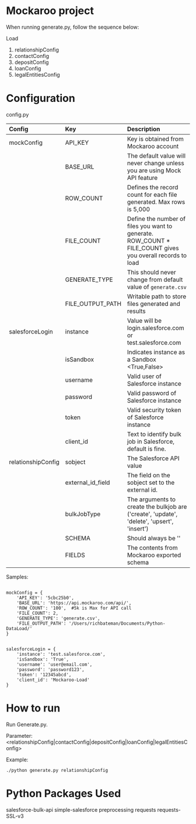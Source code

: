 Mockaroo project
===================
When running generate.py, follow the sequence below:

Load
<ol>
<li>relationshipConfig</li>
<li>contactConfig</li>
<li>depositConfig</li>
<li>loanConfig</li>
<li>legalEntitiesConfig</li>
</ol>

Configuration
===================
config.py


| Config        | Key           | Description  |
| :------------- |:-------------| :-----|
| mockConfig      | API_KEY | Key is obtained from Mockaroo account |
|      | BASE_URL      |   The default value will never change unless you are using Mock API feature |
|  | ROW_COUNT      |    Defines the record count for each file generated.  Max rows is 5,000 |
|  | FILE_COUNT      |    Define the number of files you want to generate.  ROW_COUNT * FILE_COUNT gives you overall records to load |
|  | GENERATE_TYPE      |    This should never change from default value of `generate.csv` |
|  | FILE_OUTPUT_PATH      |    Writable path to store files generated and results |
| salesforceLogin | instance      |    Value will be login.salesforce.com or test.salesforce.com |
|  | isSandbox      |    Indicates instance as a Sandbox <True,False> |
|  | username      |    Valid user of Salesforce instance |
|  | password      |    Valid password of Salesforce instance |
|  | token      |    Valid security token of Salesforce instance |
|  | client_id      |    Text to identify bulk job in Salesforce, default is fine. |
| relationshipConfig | sobject      |    The Salesforce API value |
|  | external_id_field      |    The field on the sobject set to the external id. |
|  | bulkJobType      |  The arguments to create the bulkjob are ('create', 'update', 'delete', 'upsert', 'insert')   |
|  | SCHEMA      |    Should always be ''  |
|  | FIELDS      |    The contents from Mockaroo exported schema |


Samples:

<pre><code>
mockConfig = {
    'API_KEY': '5cbc25b0',
    'BASE_URL': 'https://api.mockaroo.com/api/',
    'ROW_COUNT': '100',  #5k is Max for API call
    'FILE_COUNT': 2,
    'GENERATE_TYPE': 'generate.csv',
    'FILE_OUTPUT_PATH': '/Users/richbateman/Documents/Python-DataLoad/'
}
</code></pre>

<pre><code>
salesforceLogin = {
    'instance': 'test.salesforce.com',
    'isSandbox': 'True',
    'username': 'user@email.com',
    'password': 'password123',
    'token': '12345abcd',
    'client_id': 'Mockaroo-Load'
}
</code></pre>



How to run
===================

Run Generate.py.

Parameter:  <relationshipConfig|contactConfig|depositConfig|loanConfig|legalEntitiesConfig>

Example:

`
./python generate.py relationshipConfig
`


Python Packages Used
===================

salesforce-bulk-api
simple-salesforce
preprocessing
requests
requests-SSL-v3